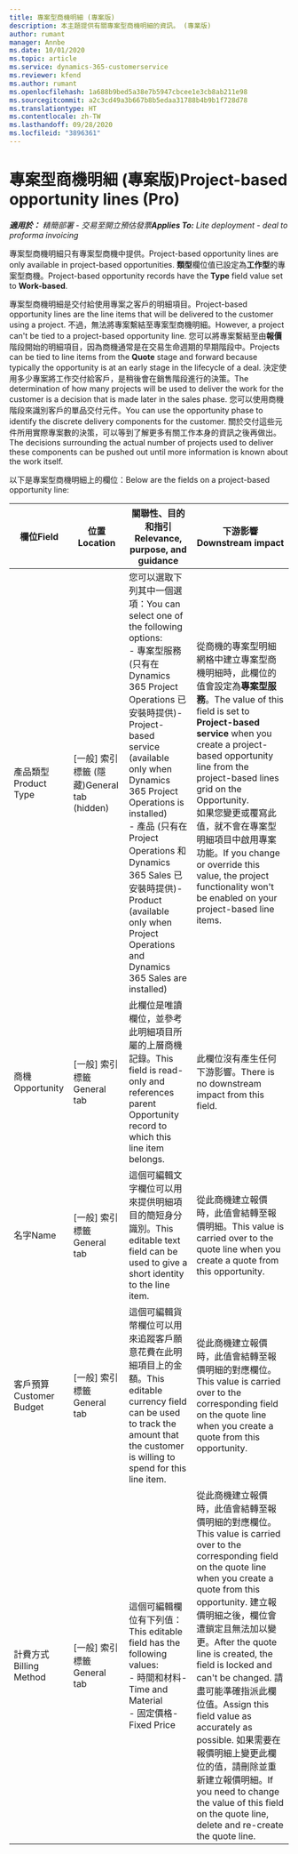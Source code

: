 ```yaml
---
title: 專案型商機明細 (專案版)
description: 本主題提供有關專案型商機明細的資訊。 (專業版)
author: rumant
manager: Annbe
ms.date: 10/01/2020
ms.topic: article
ms.service: dynamics-365-customerservice
ms.reviewer: kfend
ms.author: rumant
ms.openlocfilehash: 1a688b9bed5a38e7b5947cbcee1e3cb8ab211e98
ms.sourcegitcommit: a2c3cd49a3b667b8b5edaa31788b4b9b1f728d78
ms.translationtype: HT
ms.contentlocale: zh-TW
ms.lasthandoff: 09/28/2020
ms.locfileid: "3896361"
---
```

# <a name="project-based-opportunity-lines-pro"></a><span data-ttu-id="f3285-104">專案型商機明細 (專案版)</span><span class="sxs-lookup"><span data-stu-id="f3285-104">Project-based opportunity lines (Pro)</span></span>

<span data-ttu-id="f3285-105">_**適用於：** 精簡部署 - 交易至開立預估發票_</span><span class="sxs-lookup"><span data-stu-id="f3285-105">_**Applies To:** Lite deployment - deal to proforma invoicing_</span></span>

<span data-ttu-id="f3285-106">專案型商機明細只有專案型商機中提供。</span><span class="sxs-lookup"><span data-stu-id="f3285-106">Project-based opportunity lines are only available in project-based opportunities.</span></span> <span data-ttu-id="f3285-107">**類型**欄位值已設定為**工作型**的專案型商機。</span><span class="sxs-lookup"><span data-stu-id="f3285-107">Project-based opportunity records have the **Type** field value set to **Work-based**.</span></span>

<span data-ttu-id="f3285-108">專案型商機明細是交付給使用專案之客戶的明細項目。</span><span class="sxs-lookup"><span data-stu-id="f3285-108">Project-based opportunity lines are the line items that will be delivered to the customer using a project.</span></span> <span data-ttu-id="f3285-109">不過，無法將專案繫結至專案型商機明細。</span><span class="sxs-lookup"><span data-stu-id="f3285-109">However, a project can't be tied to a project-based opportunity line.</span></span> <span data-ttu-id="f3285-110">您可以將專案繫結至由**報價**階段開始的明細項目，因為商機通常是在交易生命週期的早期階段中。</span><span class="sxs-lookup"><span data-stu-id="f3285-110">Projects can be tied to line items from the **Quote** stage and forward because typically the opportunity is at an early stage in the lifecycle of a deal.</span></span> <span data-ttu-id="f3285-111">決定使用多少專案將工作交付給客戶，是稍後會在銷售階段進行的決策。</span><span class="sxs-lookup"><span data-stu-id="f3285-111">The determination of how many projects will be used to deliver the work for the customer is a decision that is made later in the sales phase.</span></span> <span data-ttu-id="f3285-112">您可以使用商機階段來識別客戶的單品交付元件。</span><span class="sxs-lookup"><span data-stu-id="f3285-112">You can use the opportunity phase to identify the discrete delivery components for the customer.</span></span> <span data-ttu-id="f3285-113">關於交付這些元件所用實際專案數的決策，可以等到了解更多有關工作本身的資訊之後再做出。</span><span class="sxs-lookup"><span data-stu-id="f3285-113">The decisions surrounding the actual number of projects used to deliver these components can be pushed out until more information is known about the work itself.</span></span>

<span data-ttu-id="f3285-114">以下是專案型商機明細上的欄位：</span><span class="sxs-lookup"><span data-stu-id="f3285-114">Below are the fields on a project-based opportunity line:</span></span>

| <span data-ttu-id="f3285-115">**欄位**</span><span class="sxs-lookup"><span data-stu-id="f3285-115">**Field**</span></span> | <span data-ttu-id="f3285-116">**位置**</span><span class="sxs-lookup"><span data-stu-id="f3285-116">**Location**</span></span> | <span data-ttu-id="f3285-117">**關聯性、目的和指引**</span><span class="sxs-lookup"><span data-stu-id="f3285-117">**Relevance, purpose, and guidance**</span></span> | <span data-ttu-id="f3285-118">**下游影響**</span><span class="sxs-lookup"><span data-stu-id="f3285-118">**Downstream impact**</span></span> |
| --- | --- | --- | --- |
| <span data-ttu-id="f3285-119">產品類型</span><span class="sxs-lookup"><span data-stu-id="f3285-119">Product Type</span></span> | <span data-ttu-id="f3285-120">[一般] 索引標籤 (隱藏)</span><span class="sxs-lookup"><span data-stu-id="f3285-120">General tab (hidden)</span></span> | <span data-ttu-id="f3285-121">您可以選取下列其中一個選項：</span><span class="sxs-lookup"><span data-stu-id="f3285-121">You can select one of the following options:</span></span></br><span data-ttu-id="f3285-122">- 專案型服務 (只有在 Dynamics 365 Project Operations 已安裝時提供)</span><span class="sxs-lookup"><span data-stu-id="f3285-122">- Project-based service (available only when Dynamics 365 Project Operations is installed)</span></span></br><span data-ttu-id="f3285-123">- 產品 (只有在 Project Operations 和 Dynamics 365 Sales 已安裝時提供)</span><span class="sxs-lookup"><span data-stu-id="f3285-123">- Product (available only when Project Operations and Dynamics 365 Sales are installed)</span></span> | <span data-ttu-id="f3285-124">從商機的專案型明細網格中建立專案型商機明細時，此欄位的值會設定為**專案型服務**。</span><span class="sxs-lookup"><span data-stu-id="f3285-124">The value of this field is set to **Project-based service** when you create a project-based opportunity line from the project-based lines grid on the Opportunity.</span></span> <br> <span data-ttu-id="f3285-125">如果您變更或覆寫此值，就不會在專案型明細項目中啟用專案功能。</span><span class="sxs-lookup"><span data-stu-id="f3285-125">If you change or override this value, the project functionality won't be enabled on your project-based line items.</span></span> |
| <span data-ttu-id="f3285-126">商機​​</span><span class="sxs-lookup"><span data-stu-id="f3285-126">Opportunity</span></span> | <span data-ttu-id="f3285-127">[一般] 索引標籤</span><span class="sxs-lookup"><span data-stu-id="f3285-127">General tab</span></span> | <span data-ttu-id="f3285-128">此欄位是唯讀欄位，並參考此明細項目所屬的上層商機記錄。</span><span class="sxs-lookup"><span data-stu-id="f3285-128">This field is read-only and references parent Opportunity record to which this line item belongs.</span></span> | <span data-ttu-id="f3285-129">此欄位沒有產生任何下游影響。</span><span class="sxs-lookup"><span data-stu-id="f3285-129">There is no downstream impact from this field.</span></span> |
| <span data-ttu-id="f3285-130">名字</span><span class="sxs-lookup"><span data-stu-id="f3285-130">Name</span></span> | <span data-ttu-id="f3285-131">[一般] 索引標籤</span><span class="sxs-lookup"><span data-stu-id="f3285-131">General tab</span></span> | <span data-ttu-id="f3285-132">這個可編輯文字欄位可以用來提供明細項目的簡短身分識別。</span><span class="sxs-lookup"><span data-stu-id="f3285-132">This editable text field can be used to give a short identity to the line item.</span></span> | <span data-ttu-id="f3285-133">從此商機建立報價時，此值會結轉至報價明細。</span><span class="sxs-lookup"><span data-stu-id="f3285-133">This value is carried over to the quote line when you create a quote from this opportunity.</span></span> |
| <span data-ttu-id="f3285-134">客戶預算</span><span class="sxs-lookup"><span data-stu-id="f3285-134">Customer Budget</span></span> | <span data-ttu-id="f3285-135">[一般] 索引標籤</span><span class="sxs-lookup"><span data-stu-id="f3285-135">General tab</span></span> | <span data-ttu-id="f3285-136">這個可編輯貨幣欄位可以用來追蹤客戶願意花費在此明細項目上的金額。</span><span class="sxs-lookup"><span data-stu-id="f3285-136">This editable currency field can be used to track the amount that the customer is willing to spend for this line item.</span></span> | <span data-ttu-id="f3285-137">從此商機建立報價時，此值會結轉至報價明細的對應欄位。</span><span class="sxs-lookup"><span data-stu-id="f3285-137">This value is carried over to the corresponding field on the quote line when you create a quote from this opportunity.</span></span> |
| <span data-ttu-id="f3285-138">計費方式</span><span class="sxs-lookup"><span data-stu-id="f3285-138">Billing Method</span></span> | <span data-ttu-id="f3285-139">[一般] 索引標籤</span><span class="sxs-lookup"><span data-stu-id="f3285-139">General tab</span></span> | <span data-ttu-id="f3285-140">這個可編輯欄位有下列值：</span><span class="sxs-lookup"><span data-stu-id="f3285-140">This editable field has the following values:</span></span></br><span data-ttu-id="f3285-141">- 時間和材料</span><span class="sxs-lookup"><span data-stu-id="f3285-141">- Time and Material</span></span></br><span data-ttu-id="f3285-142">- 固定價格</span><span class="sxs-lookup"><span data-stu-id="f3285-142">- Fixed Price</span></span> | <span data-ttu-id="f3285-143">從此商機建立報價時，此值會結轉至報價明細的對應欄位。</span><span class="sxs-lookup"><span data-stu-id="f3285-143">This value is carried over to the corresponding field on the quote line when you create a quote from this opportunity.</span></span> <span data-ttu-id="f3285-144">建立報價明細之後，欄位會遭鎖定且無法加以變更。</span><span class="sxs-lookup"><span data-stu-id="f3285-144">After the quote line is created, the field is locked and can't be changed.</span></span> <span data-ttu-id="f3285-145">請盡可能準確指派此欄位值。</span><span class="sxs-lookup"><span data-stu-id="f3285-145">Assign this field value as accurately as possible.</span></span> <span data-ttu-id="f3285-146">如果需要在報價明細上變更此欄位的值，請刪除並重新建立報價明細。</span><span class="sxs-lookup"><span data-stu-id="f3285-146">If you need to change the value of this field on the quote line, delete and re-create the quote line.</span></span> |
